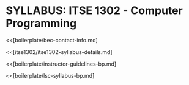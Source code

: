 # SYLLABUS: ITSE 1302 - Computer Programming

<<[boilerplate/bec-contact-info.md]

<<[itse1302/itse1302-syllabus-details.md]

<<[boilerplate/instructor-guidelines-bp.md]

<<[boilerplate/lsc-syllabus-bp.md]
